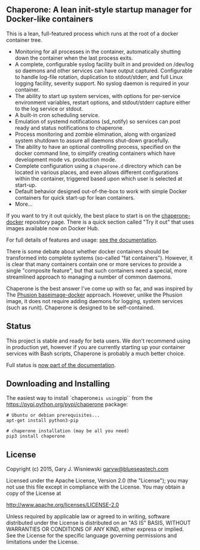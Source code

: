 Chaperone: A lean init-style startup manager for Docker-like containers
-----------------------------------------------------------------------

This is a lean, full-featured process which runs at the root of a docker
container tree.

* Monitoring for all processes in the container, automatically shutting down the
  container when the last process exits.
* A complete, configurable syslog facility built in and provided on /dev/log
  so daemons and other services can have output captured.  Configurable
  to handle log-file rotation, duplication to stdout/stderr, and full Linux
  logging facility, severity support.  No syslog daemon is required in your
  container.
* The ability to start up system services, with options for per-service
  environment variables, restart options, and stdout/stderr capture either
  to the log service or stdout.
* A built-in cron scheduling service.
* Emulation of systemd notifications (sd_notify) so services can post
  ready and status notifications to chaperone.
* Process monitoring and zombie elimination, along with organized system
  shutdown to assure all daemons shut-down gracefully.
* The ability to have an optional controlling process, specified on the 
  docker command line, to simplify creating containers which have development
  mode vs. production mode.
* Complete configuration using a ``chaperone.d`` directory which can be located
  in various places, and even allows different configurations
  within the container, triggered based upon which user is selected at start-up.
* Default behavior designed out-of-the-box to work with simple Docker containers
  for quick start-up for lean containers.
* More...

If you want to try it out quickly, the best place to start is on the
[chaperone-docker](https://github.com/garywiz/chaperone-docker) repository
page.  There is a quick section called "Try it out" that uses images
available now on Docker Hub.

For full details of features
and usage: [see the documentation](http://garywiz.github.io/chaperone/index.html).

There is some debate about whether docker containers should be transformed into
complete systems (so-called "fat containers").  However, it is clear that many
containers contain one or more services to provide a single "composite feature",
but that such containers need a special, more streamlined approach to managing
a number of common daemons.  

Chaperone is the best answer I've come up with so far, and was inspired by
The [Phusion baseimage-docker](http://phusion.github.io/baseimage-docker/) approach.
However, unlike the Phusion image, it does not require adding daemons for logging,
system services (such as runit).  Chaperone is designed to be self-contained.

Status
------

This project is stable and ready for beta users.  We don't recommend using
in production yet, however if you are currently starting up your container
services with Bash scripts, Chaperone is probably a much better choice. 

Full status is [now part of the documentation](http://garywiz.github.io/chaperone/status.html).

Downloading and Installing
--------------------------

The easiest way to install `chaperone`` is using ``pip`` from the https://pypi.python.org/pypi/chaperone package:

    # Ubuntu or debian prerequisites...
    apt-get install python3-pip

    # chaperone installation (may be all you need)
    pip3 install chaperone

License
-------

Copyright (c) 2015, Gary J. Wisniewski <garyw@blueseastech.com>

Licensed under the Apache License, Version 2.0 (the "License");
you may not use this file except in compliance with the License.
You may obtain a copy of the License at

   http://www.apache.org/licenses/LICENSE-2.0

Unless required by applicable law or agreed to in writing, software
distributed under the License is distributed on an "AS IS" BASIS,
WITHOUT WARRANTIES OR CONDITIONS OF ANY KIND, either express or implied.
See the License for the specific language governing permissions and
limitations under the License.
